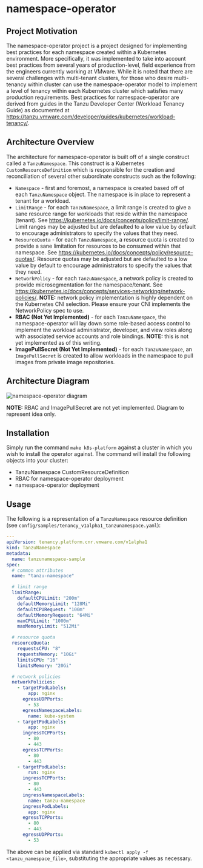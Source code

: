 # namespace-operator

## Project Motivation

The namespace-operator project is a project designed for implementing best practices for each namespace created
within a Kubernetes environment.  More specifically, it was implemented to take into account best practices
from several years of production-level, field experience from the engineers currently working at VMware.  While it is
noted that there are several challenges with multi-tenant clusters, for those who desire multi-tenancy within cluster can
use the namespace-operator model to implement a level of tenancy within each Kubernetes cluster which satisfies many production
requirements.  Best practices for namespace-operator are derived from guides in the Tanzu Developer Center
(Workload Tenancy Guide) as documented at https://tanzu.vmware.com/developer/guides/kubernetes/workload-tenancy/.

## Architecture Overview

The architecture for namespace-operator is built off of a single construct called a `TanzuNamespace`. This construct
is a Kubernetes `CustomResourceDefinition` which is responsible for the creation and reconciliation of several other
subordinate constructs such as the following:

- `Namespace` - first and foremost, a namespace is created based off of each `TanzuNamespace` object.  The namespace
  is in place to represent a tenant for a workload.
- `LimitRange` - for each `TanzuNamespace`, a limit range is created to give a sane resource range for workloads that reside
  within the namespace (tenant).  See https://kubernetes.io/docs/concepts/policy/limit-range/.  Limit ranges may be adjusted
  but are defaulted to a low value by default to encourage administrators to specify the values that
  they need.
- `ResourceQuota` - for each `TanzuNamespace`, a resource quota is created to provide a sane limitation for resources to
  be consumed within that namespace.  See https://kubernetes.io/docs/concepts/policy/resource-quotas/.  Resource
  quotas may be adjusted but are defaulted to a low value by default to encourage administrators to specify the values that
  they need.
- `NetworkPolicy` - for each `TanzuNamespace`, a network policy is created to provide microsegmentation for the namespace/tenant.
  See https://kubernetes.io/docs/concepts/services-networking/network-policies/.  **NOTE:** network policy implementation is
  highly dependent on the Kubernetes CNI selection.  Please ensure your CNI implements the NetworkPolicy spec to use.
- **RBAC (Not Yet Implemented)** - for each `TanzuNamespace`, the namespace-operator will lay down some role-based access
  control to implement the workload administrator, developer, and view roles along with associated service accounts and role bindings.
  **NOTE:** this is not yet implemented as of this writing.
- **ImagePullSecret (Not Yet Implemented)** - for each `TanzuNamespace`, an `ImagePullSecret` is created to allow workloads
  in the namespace to pull images from private image repositories.

## Architecture Diagram

![namespace-operator diagram](img/namespace-operator.png "namespace-operator diagram")

**NOTE:** RBAC and ImagePullSecret are not yet implemented.  Diagram to represent idea only.

## Installation

Simply run the command `make k8s-platform` against a cluster in which you wish to install the operator against.  The command
will install the following objects into your cluster:

- TanzuNamespace CustomResourceDefinition
- RBAC for namespace-operator deployment
- namespace-operator deployment


## Usage

The following is a representation of a `TanzuNamespace` resource definition (see `config/samples/tenancy_v1alpha1_tanzunamespace.yaml`):

```yaml
---
apiVersion: tenancy.platform.cnr.vmware.com/v1alpha1
kind: TanzuNamespace
metadata:
  name: tanzunamespace-sample
spec:
  # common attributes
  name: "tanzu-namespace"

  # limit range
  limitRange:
    defaultCPULimit: "200m"
    defaultMemoryLimit: "128Mi"
    defaultCPURequest: "100m"
    defaultMemoryRequest: "64Mi"
    maxCPULimit: "1000m"
    maxMemoryLimit: "512Mi"

  # resource quota
  resourceQuota:
    requestsCPU: "8"
    requestsMemory: "10Gi"
    limitsCPU: "16"
    limitsMemory: "20Gi"

  # network policies
  networkPolicies:
    - targetPodLabels:
        app: nginx
      egressUDPPorts:
        - 53
      egressNamespaceLabels:
        name: kube-system
    - targetPodLabels:
        app: nginx
      ingressTCPPorts:
        - 80
        - 443
      egressTCPPorts:
        - 80
        - 443
    - targetPodLabels:
        run: nginx
      ingressTCPPorts:
        - 80
        - 443
      ingressNamespaceLabels:
        name: tanzu-namespace
      ingressPodLabels:
        app: nginx
      egressTCPPorts:
        - 80
        - 443
      egressUDPPorts:
        - 53
```

The above can be applied via standard `kubectl apply -f <tanzu_namespace_file>`, substituting the appropriate values as necessary.

